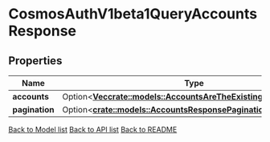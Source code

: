 # CosmosAuthV1beta1QueryAccountsResponse

## Properties

| Name           | Type                                                                                                               | Description | Notes      |
| -------------- | ------------------------------------------------------------------------------------------------------------------ | ----------- | ---------- |
| **accounts**   | Option<[**Vec<crate::models::AccountsAreTheExistingAccountsInner>**](accounts_are_the_existing_accounts_inner.md)> |             | [optional] |
| **pagination** | Option<[**crate::models::AccountsResponsePagination**](Accounts_response_pagination.md)>                       |             | [optional] |

[Back to Model list](../README.md#documentation-for-models) [Back to API list](../README.md#documentation-for-api-endpoints) [Back to README](../README.md)

